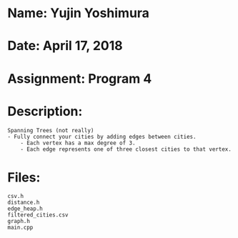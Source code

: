 # Name: Yujin Yoshimura
# Date: April 17, 2018
# Assignment: Program 4
# Description:
    Spanning Trees (not really)
    - Fully connect your cities by adding edges between cities.
		- Each vertex has a max degree of 3.
		- Each edge represents one of three closest cities to that vertex.

# Files:
    csv.h
    distance.h
    edge_heap.h
    filtered_cities.csv
    graph.h
    main.cpp
